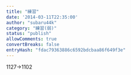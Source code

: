```yaml
---
title: "練習"
date: '2014-03-11T22:35:00'
author: "subaru44k"
category: "練習(弱)"
status: "publish"
allowComments: true
convertBreaks: false
entryHash: "fdac79363886c6592bdcbaa86f649f3e"
---
```

1127→1102
